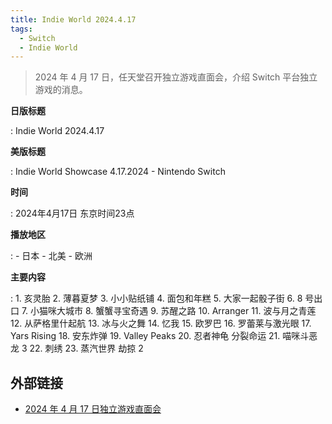 ```yaml
---
title: Indie World 2024.4.17
tags:
  - Switch
  - Indie World
---
```


> 2024 年 4 月 17 日，任天堂召开独立游戏直面会，介绍 Switch 平台独立游戏的消息。

**日版标题**

:	Indie World 2024.4.17

**美版标题**

:	Indie World Showcase 4.17.2024 - Nintendo Switch

**时间**

:	2024年4月17日 东京时间23点

**播放地区**

:	- 日本
	- 北美
	- 欧洲

**主要内容**

:	1. 亥灵胎
	2. 薄暮夏梦
	3. 小小贴纸铺
	4. 面包和年糕
	5. 大家一起骰子街
	6. 8 号出口
	7. 小猫咪大城市
	8. 蟹蟹寻宝奇遇
	9. 苏醒之路
	10. Arranger
	11. 波与月之青莲
	12. 从萨格里什起航
	13. 冰与火之舞
	14. 忆我
	15. 欧罗巴
	16. 罗蕾莱与激光眼
	17. Yars Rising
	18. 安东炸弹
	19. Valley Peaks
	20. 忍者神龟 分裂命运
	21. 喵咪斗恶龙 3
	22. 刺绣
	23. 蒸汽世界 劫掠 2

## 外部链接

- [2024 年 4 月 17 日独立游戏直面会](https://www.bilibili.com/video/BV1xt421P73h/)
